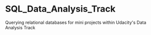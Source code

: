 # SQL_Data_Analysis_Track
 Querying relational databases for mini projects within Udacity's Data Analysis Track
